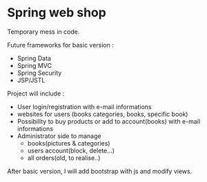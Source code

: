 # Spring web shop 

Temporary mess in code.<br>

Future frameworks for basic version :
- Spring Data
- Spring MVC
- Spring Security
- JSP/JSTL

Project will include :
  - User login/registration with e-mail informations
  - websites for users (books categories, books, specific book)
  - Possibility to buy products or add to account(books) with e-mail informations
  - Administrator side to manage
    - books(pictures & categories)
    - users account(block, delete...)
    - all orders(old, to realise..)
  
After basic version, I will add bootstrap with js and modify views.
